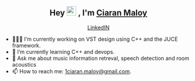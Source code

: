 <h2 align="center">Hey <img src="https://media.giphy.com/media/hvRJCLFzcasrR4ia7z/giphy.gif" width="25px"> , I'm <a href="https://github.com/CiaranMaloy/">Ciaran Maloy</a></h2>
<p align="center">
  <a href="https://www.linkedin.com/in/ciaran-maloy/">LinkedIN</a>
</p>

- 👨🏽‍💻  I’m currently working on VST design using C++ and the JUCE framework.
- 🌱  I’m currently learning C++ and devops. 
- 💬  Ask me about music information retreval, speech detection and room acoustics
- 📫  How to reach me: 1ciaran.maloy@gmail.com.
